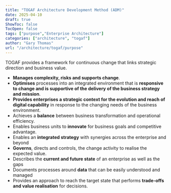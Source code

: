 ```yaml
---
title: "TOGAF Architecture Development Method (ADM)"
date: 2025-04-10
draft: true
ShowToc: false
TocOpen: false
tags: ["purpose","Enterprise Architecture"]
categories: ["architecture", "togaf"]
author: "Gary Thomas"
url: "/architecture/togaf/purpose"
---
```

TOGAF provides a framework for continuous change that links strategic direction and business value.

- **Manages complexity, risks and supports change**.
- **Optimises** processes into an integrated environment that is **responsive to change and is supportive of the delivery of the business strategy and mission**.
- **Provides enterprises a strategic context for the evolution and reach of digital capability** in response to the changing needs of the business environment.
- Achieves a **balance** between business transformation and operational efficiency.
- Enables business units to **innovate** for business goals and competitive advantage.
- Enables an **integrated strategy** with synergies across the enterprise and beyond
- **Governs**, directs and controls, the change activity to realise the expected value.
- Describes the **current and future state** of an enterprise as well as the gaps
- Documents processes around **data** that can be easily understood and managed
- Provides an approach to reach the target state that performs **trade-offs and value realisation** for decisions.